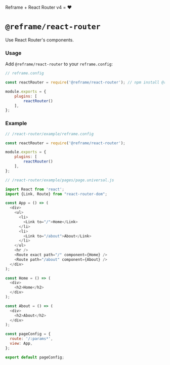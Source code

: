 <!---






    WARNING, READ THIS.
    This is a computed file. Do not edit.
    Edit `/react-router/readme.template.md` instead.












    WARNING, READ THIS.
    This is a computed file. Do not edit.
    Edit `/react-router/readme.template.md` instead.












    WARNING, READ THIS.
    This is a computed file. Do not edit.
    Edit `/react-router/readme.template.md` instead.












    WARNING, READ THIS.
    This is a computed file. Do not edit.
    Edit `/react-router/readme.template.md` instead.












    WARNING, READ THIS.
    This is a computed file. Do not edit.
    Edit `/react-router/readme.template.md` instead.






-->
Reframe + React Router v4 = :heart:

# `@reframe/react-router`

Use React Router's components.

### Usage

Add `@reframe/react-router` to your `reframe.config`:

~~~js
// reframe.config

const reactRouter = require('@reframe/react-router'); // npm install @reframe/react-router

module.exports = {
    plugins: [
        reactRouter()
    ],
};
~~~

### Example

~~~js
// /react-router/example/reframe.config

const reactRouter = require('@reframe/react-router');

module.exports = {
    plugins: [
        reactRouter()
    ],
};
~~~

~~~js
// /react-router/example/pages/page.universal.js

import React from 'react';
import {Link, Route} from "react-router-dom";

const App = () => (
  <div>
    <ul>
      <li>
        <Link to="/">Home</Link>
      </li>
      <li>
        <Link to="/about">About</Link>
      </li>
    </ul>
    <hr />
    <Route exact path="/" component={Home} />
    <Route path="/about" component={About} />
  </div>
);

const Home = () => (
  <div>
    <h2>Home</h2>
  </div>
);

const About = () => (
  <div>
    <h2>About</h2>
  </div>
);

const pageConfig = {
  route: '/:params*',
  view: App,
};

export default pageConfig;
~~~

<!---






    WARNING, READ THIS.
    This is a computed file. Do not edit.
    Edit `/react-router/readme.template.md` instead.












    WARNING, READ THIS.
    This is a computed file. Do not edit.
    Edit `/react-router/readme.template.md` instead.












    WARNING, READ THIS.
    This is a computed file. Do not edit.
    Edit `/react-router/readme.template.md` instead.












    WARNING, READ THIS.
    This is a computed file. Do not edit.
    Edit `/react-router/readme.template.md` instead.












    WARNING, READ THIS.
    This is a computed file. Do not edit.
    Edit `/react-router/readme.template.md` instead.






-->
